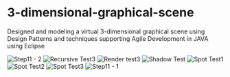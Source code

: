 # 3-dimensional-graphical-scene
Designed and modeling a virtual 3-dimensional graphical scene
using Design Patterns and techniques supporting Agile Development in JAVA using Eclipse

![Step11 - 2](https://github.com/shirb113/3-dimensional-graphical-scene/assets/44223065/1c0a5e80-b1c1-424e-b8b9-2bf8e6826676)
![Recursive Test3](https://github.com/shirb113/3-dimensional-graphical-scene/assets/44223065/319f654a-6907-499b-b9e7-33a5e931c00c)
![Render test3](https://github.com/shirb113/3-dimensional-graphical-scene/assets/44223065/835e5ec4-3fb3-4159-a419-59fe477479f5)
![Shadow Test](https://github.com/shirb113/3-dimensional-graphical-scene/assets/44223065/1ccf167b-d2e0-49d4-96fb-c666dd2b6a06)
![Spot Test1](https://github.com/shirb113/3-dimensional-graphical-scene/assets/44223065/a2c12d2a-2957-400b-a31c-ab7b52147fae)
![Spot Test2](https://github.com/shirb113/3-dimensional-graphical-scene/assets/44223065/5d52549f-0215-4f35-8f08-9ce136b9a02d)
![Spot Test3](https://github.com/shirb113/3-dimensional-graphical-scene/assets/44223065/96e32bb2-0a4b-4c4d-a548-d9f0d9ea1b7c)
![Step11 - 1](https://github.com/shirb113/3-dimensional-graphical-scene/assets/44223065/d694a745-1d3b-45ea-9a05-e93f1e636084)

